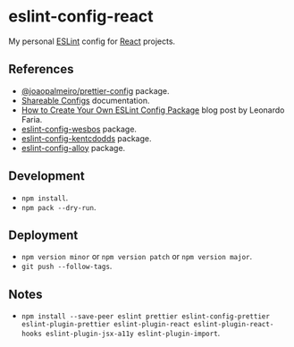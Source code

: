 # eslint-config-react

My personal [ESLint](https://eslint.org/) config for [React](https://reactjs.org/) projects.

## References

- [@joaopalmeiro/prettier-config](https://github.com/joaopalmeiro/prettier-config) package.
- [Shareable Configs](https://eslint.org/docs/developer-guide/shareable-configs) documentation.
- [How to Create Your Own ESLint Config Package](https://www.freecodecamp.org/news/creating-your-own-eslint-config-package/) blog post by Leonardo Faria.
- [eslint-config-wesbos](https://github.com/wesbos/eslint-config-wesbos) package.
- [eslint-config-kentcdodds](https://github.com/kentcdodds/eslint-config-kentcdodds) package.
- [eslint-config-alloy](https://github.com/AlloyTeam/eslint-config-alloy) package.

## Development

- `npm install`.
- `npm pack --dry-run`.

## Deployment

- `npm version minor` or `npm version patch` or `npm version major`.
- `git push --follow-tags`.

## Notes

- `npm install --save-peer eslint prettier eslint-config-prettier eslint-plugin-prettier eslint-plugin-react eslint-plugin-react-hooks eslint-plugin-jsx-a11y eslint-plugin-import`.
